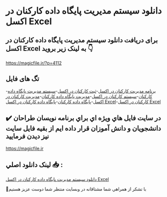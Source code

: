 # دانلود سیستم مدیریت پایگاه داده کارکنان در اکسل Excel

## برای دریافت دانلود سیستم مدیریت پایگاه داده کارکنان در اکسل Excel به لینک زیر بروید 👇

https://magicfile.ir/?p=4112

## تگ های فایل

-[برنامه مدیریت کارکنان در اکسل](https://magicfile.ir/product/%d8%b3%db%8c%d8%b3%d8%aa%d9%85%d9%85%d8%af%db%8c%d8%b1%db%8c%d8%aa-%d9%be%d8%a7%db%8c%da%af%d8%a7%d9%87-%d8%af%d8%a7%d8%af%d9%87-%da%a9%d8%a7%d8%b1%da%a9%d9%86%d8%a7%d9%86-%d8%af%d8%b1-%d8%a7%da%a9%d8%b3%d9%84-excel/)-[ثبت کارکنان در اکسل](https://magicfile.ir/product/%d8%b3%db%8c%d8%b3%d8%aa%d9%85%d9%85%d8%af%db%8c%d8%b1%db%8c%d8%aa-%d9%be%d8%a7%db%8c%da%af%d8%a7%d9%87-%d8%af%d8%a7%d8%af%d9%87-%da%a9%d8%a7%d8%b1%da%a9%d9%86%d8%a7%d9%86-%d8%af%d8%b1-%d8%a7%da%a9%d8%b3%d9%84-excel/)-[سیستم مدیریت پایگاه داده کارکنان](https://magicfile.ir/product/%d8%b3%db%8c%d8%b3%d8%aa%d9%85%d9%85%d8%af%db%8c%d8%b1%db%8c%d8%aa-%d9%be%d8%a7%db%8c%da%af%d8%a7%d9%87-%d8%af%d8%a7%d8%af%d9%87-%da%a9%d8%a7%d8%b1%da%a9%d9%86%d8%a7%d9%86-%d8%af%d8%b1-%d8%a7%da%a9%d8%b3%d9%84-excel/)-[سیستم کارکنان در اکسل](https://magicfile.ir/product/%d8%b3%db%8c%d8%b3%d8%aa%d9%85%d9%85%d8%af%db%8c%d8%b1%db%8c%d8%aa-%d9%be%d8%a7%db%8c%da%af%d8%a7%d9%87-%d8%af%d8%a7%d8%af%d9%87-%da%a9%d8%a7%d8%b1%da%a9%d9%86%d8%a7%d9%86-%d8%af%d8%b1-%d8%a7%da%a9%d8%b3%d9%84-excel/)-[مدیریت پایگاه داده کارکنان](https://magicfile.ir/product/%d8%b3%db%8c%d8%b3%d8%aa%d9%85%d9%85%d8%af%db%8c%d8%b1%db%8c%d8%aa-%d9%be%d8%a7%db%8c%da%af%d8%a7%d9%87-%d8%af%d8%a7%d8%af%d9%87-%da%a9%d8%a7%d8%b1%da%a9%d9%86%d8%a7%d9%86-%d8%af%d8%b1-%d8%a7%da%a9%d8%b3%d9%84-excel/)-[مدیریت کارکنان در اکسل](https://magicfile.ir/product/%d8%b3%db%8c%d8%b3%d8%aa%d9%85%d9%85%d8%af%db%8c%d8%b1%db%8c%d8%aa-%d9%be%d8%a7%db%8c%da%af%d8%a7%d9%87-%d8%af%d8%a7%d8%af%d9%87-%da%a9%d8%a7%d8%b1%da%a9%d9%86%d8%a7%d9%86-%d8%af%d8%b1-%d8%a7%da%a9%d8%b3%d9%84-excel/)-[پایگاه داده کارکنان](https://magicfile.ir/product/%d8%b3%db%8c%d8%b3%d8%aa%d9%85%d9%85%d8%af%db%8c%d8%b1%db%8c%d8%aa-%d9%be%d8%a7%db%8c%da%af%d8%a7%d9%87-%d8%af%d8%a7%d8%af%d9%87-%da%a9%d8%a7%d8%b1%da%a9%d9%86%d8%a7%d9%86-%d8%af%d8%b1-%d8%a7%da%a9%d8%b3%d9%84-excel/)-[پایگاه داده کارکنان در اکسل Excel](https://magicfile.ir/product/%d8%b3%db%8c%d8%b3%d8%aa%d9%85%d9%85%d8%af%db%8c%d8%b1%db%8c%d8%aa-%d9%be%d8%a7%db%8c%da%af%d8%a7%d9%87-%d8%af%d8%a7%d8%af%d9%87-%da%a9%d8%a7%d8%b1%da%a9%d9%86%d8%a7%d9%86-%d8%af%d8%b1-%d8%a7%da%a9%d8%b3%d9%84-excel/)-[کارکنان در اکسل Excel](https://magicfile.ir/product/%d8%b3%db%8c%d8%b3%d8%aa%d9%85%d9%85%d8%af%db%8c%d8%b1%db%8c%d8%aa-%d9%be%d8%a7%db%8c%da%af%d8%a7%d9%87-%d8%af%d8%a7%d8%af%d9%87-%da%a9%d8%a7%d8%b1%da%a9%d9%86%d8%a7%d9%86-%d8%af%d8%b1-%d8%a7%da%a9%d8%b3%d9%84-excel/)

## ✔️ در سايت فايل هاي ويژه اي براي برنامه نويسان طراحان دانشجويان و دانش آموزان قرار داده ايم از بقيه فايل سايت نيز ديدن فرماييد

https://magicfile.ir


## لينک دانلود اصلي 📥 :

[دانلود سیستم مدیریت پایگاه داده کارکنان در اکسل Excel](https://magicfile.ir/product/%d8%b3%db%8c%d8%b3%d8%aa%d9%85%d9%85%d8%af%db%8c%d8%b1%db%8c%d8%aa-%d9%be%d8%a7%db%8c%da%af%d8%a7%d9%87-%d8%af%d8%a7%d8%af%d9%87-%da%a9%d8%a7%d8%b1%da%a9%d9%86%d8%a7%d9%86-%d8%af%d8%b1-%d8%a7%da%a9%d8%b3%d9%84-excel/) 


🙏با تشکر از همراهي شما مشتاقانه در وبسایت منتظر شما دوست عزیز هستیم

